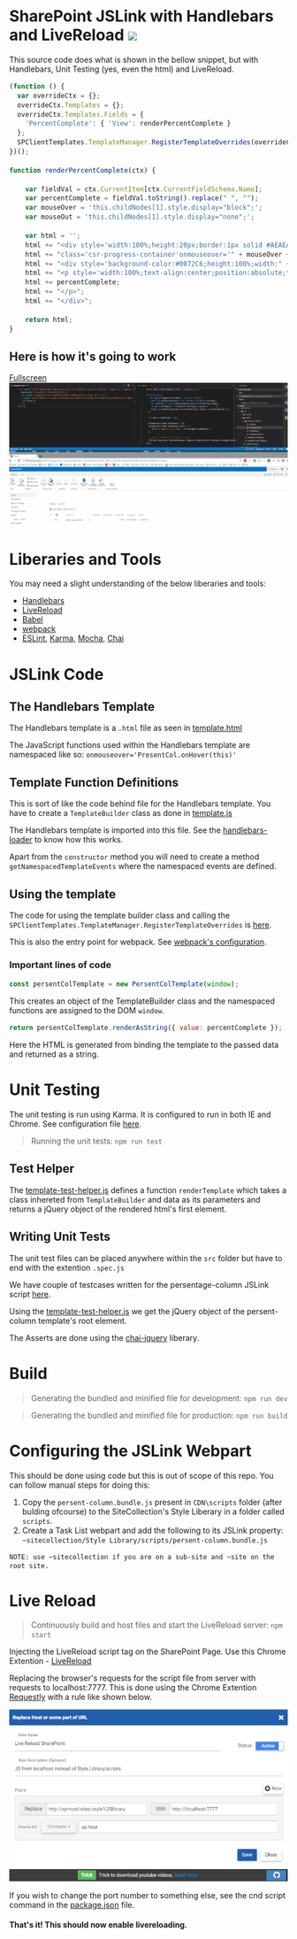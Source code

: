 # SharePoint JSLink with Handlebars and LiveReload [<img src="https://travis-ci.org/KiranSrikanta/JSLinkLiveReload.svg?branch=master" />](https://travis-ci.org/KiranSrikanta/JSLinkLiveReload)

This source code does what is shown in the bellow snippet, but with Handlebars, Unit Testing (yes, even the html) and LiveReload.
``` JavaScript
(function () {
  var overrideCtx = {};
  overrideCtx.Templates = {};
  overrideCtx.Templates.Fields = {
    'PercentComplete': { 'View': renderPercentComplete }
  };
  SPClientTemplates.TemplateManager.RegisterTemplateOverrides(overrideCtx);
})();

function renderPercentComplete(ctx) {
 
    var fieldVal = ctx.CurrentItem[ctx.CurrentFieldSchema.Name];
    var percentComplete = fieldVal.toString().replace(" ", "");
    var mouseOver = 'this.childNodes[1].style.display="block";';
    var mouseOut = 'this.childNodes[1].style.display="none";';
 
    var html = '';
    html += "<div style='width:100%;height:20px;border:1px solid #AEAEAE;position:relative;'";
    html += "class='csr-progress-container'onmouseover='" + mouseOver + "'onmouseout='" + mouseOut + "'>";
    html += "<div style='background-color:#0072C6;height:100%;width:" + percentComplete + ";'></div>";
    html += "<p style='width:100%;text-align:center;position:absolute;top:0px;left:0px;display:none;margin:0px;'>";
    html += percentComplete;
    html += "</p>";
    html += "</div>";
 
    return html;
}
```

## Here is how it's going to work
[Fullscreen](https://raw.githubusercontent.com/KiranSrikanta/JSLinkLiveReload/master/readme/livereload.gif)
![JSLink with Handlebars and LiveReload in Action](readme/livereload.gif "JSLink with Handlebars and LiveReload in Action")

# Liberaries and Tools
You may need a slight understanding of the below liberaries and tools: 
* [Handlebars](http://handlebarsjs.com/)
* [LiveReload](http://livereload.com/)
* [Babel](https://babeljs.io/)
* [webpack](https://webpack.github.io/)
* [ESLint](http://eslint.org/), [Karma](https://karma-runner.github.io), [Mocha](https://mochajs.org/), [Chai](http://chaijs.com/)

# JSLink Code
## The Handlebars Template
The Handlebars template is a `.html` file as seen in [template.html](src/jslink/persent-column/template.html)

The JavaScript functions used within the Handlebars template are namespaced like so: `onmouseover='PresentCol.onHover(this)'`

## Template Function Definitions
This is sort of like the code behind file for the Handlebars template. You have to create a `TemplateBuilder` class as done in [template.js](src/jslink/persent-column/template.js) 

The Handlebars template is imported into this file. See the [handlebars-loader](https://github.com/pcardune/handlebars-loader) to know how this works.

Apart from the `constructor` method you will need to create a method `getNamespacedTemplateEvents` where the namespaced events are defined.

## Using the template
The code for using the template builder class and calling the `SPClientTemplates.TemplateManager.RegisterTemplateOverrides` is [here](src/jslink/persent-column/index.js).

This is also the entry point for webpack. See [webpack's configuration](webpack-config).

### Important lines of code

``` JavaScript
const persentColTemplate = new PersentColTemplate(window);
```
This creates an object of the TemplateBuilder class and the namespaced functions are assigned to the DOM `window`.

``` JavaScript
return persentColTemplate.renderAsString({ value: percentComplete });
```
Here the HTML is generated from binding the template to the passed data and returned as a string.

# Unit Testing
The unit testing is run using Karma. It is configured to run in both IE and Chrome. See configuration file [here](karma-config/karma.conf.default.js).

> Running the unit tests: `npm run test`

## Test Helper
The [template-test-helper.js](src/jslink/template-test-helper.js) defines a function `renderTemplate` which takes a class inhereted from `TemplateBuilder` and data as its parameters and returns a jQuery object of the rendered html's first element.

## Writing Unit Tests
The unit test files can be placed anywhere within the `src` folder but have to end with the extention `.spec.js`

We have couple of testcases written for the persentage-column JSLink script [here](src/jslink/persent-column/template.spec.js).

Using the [template-test-helper.js](src/jslink/template-test-helper.js) we get the jQuery object of the persent-column template's root element.

The Asserts are done using the [chai-jquery](http://aaronsofaly.github.io/chai-docs/plugins/chai-jquery/) liberary.

# Build
> Generating the bundled and minified file for development: `npm run dev`

> Generating the bundled and minified file for production: `npm run build`

# Configuring the JSLink Webpart
This should be done using code but this is out of scope of this repo. You can follow manual steps for doing this:
1. Copy the `persent-column.bundle.js` present in `CDN\scripts` folder (after bulding ofcourse) to the SiteCollection's Style Liberary in a folder called `scripts`.
2. Create a Task List webpart and add the following to its JSLink property: `~sitecollection/Style Library/scripts/persent-column.bundle.js`

```
NOTE: use ~sitecollection if you are on a sub-site and ~site on the root site.
```

# Live Reload
> Continuously build and host files and start the LiveReload server: `npm start`

Injecting the LiveReload script tag on the SharePoint Page. Use this Chrome Extention - [LiveReload](https://chrome.google.com/webstore/detail/livereload/jnihajbhpnppcggbcgedagnkighmdlei)

Replacing the browser's requests for the script file from server with requests to localhost:7777. This is done using the Chrome Extention [Requestly](https://chrome.google.com/webstore/detail/requestly/mdnleldcmiljblolnjhpnblkcekpdkpa) with a rule like shown below.

![Requestly Configuration](readme/requestly-config.png "Requestly Configuration")

If you wish to change the port number to something else, see the cnd script command in the [package.json](./package.json) file.

#### That's it! This should now enable livereloading.